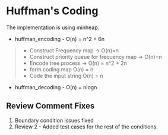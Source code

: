 # Huffman's Coding

The implementation is using minheap.

* huffman_encoding - O(n) = n^2 + 6n
> * Construct Frequency map -> O(n)=n
> * Construct priority queue for frequency map -> O(n)=n
> * Encode tree process -> O(n) = n^2 + 2n
> * form coding map O(n) = n
> * Code the input string O(n) = n

* huffman_decoding - O(n) = nlogn

Review Comment Fixes
--------------------
1. Boundary condition issues fixed
2. Review 2 - Added test cases for the rest of the conditions.